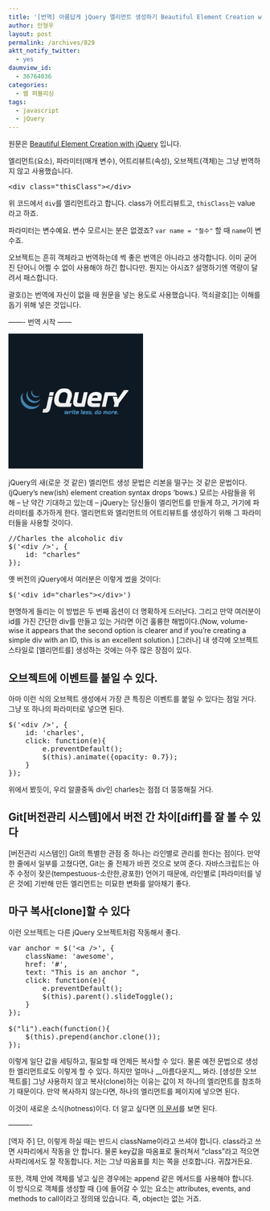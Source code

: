 ```yaml
---
title: '[번역] 아름답게 jQuery 엘리먼트 생성하기 Beautiful Element Creation with jQuery'
author: 안형우
layout: post
permalink: /archives/829
aktt_notify_twitter:
  - yes
daumview_id:
  - 36764036
categories:
  - 웹 퍼블리싱
tags:
  - javascript
  - jQuery
---
```

원문은 <a href="http://www.thenerdary.net/post/20965430596/beautiful-element-creation-with-jquery" target="_blank">Beautiful Element Creation with jQuery</a> 입니다.

엘리먼트(요소), 파라미터(매개 변수), 어트리뷰트(속성), 오브젝트(객체)는 그냥 번역하지 않고 사용했습니다.

<pre class="brush:html">&lt;div class="thisClass"&gt;&lt;/div&gt;</pre>

위 코드에서 `div`를 엘리먼트라고 합니다. class가 어트리뷰트고, `thisClass`는 value라고 하죠.

파라미터는 변수예요. 변수 모르시는 분은 없겠죠? `var name = "철수"` 할 때 `name`이 변수죠.

오브젝트는 흔히 객체라고 번역하는데 썩 좋은 번역은 아니라고 생각합니다. 이미 굳어진 단어니 어쩔 수 없이 사용해야 하긴 합니다만. 뭔지는 아시죠? 설명하기엔 역량이 달려서 패스합니다.

괄호()는 번역에 자신이 없을 때 원문을 넣는 용도로 사용했습니다. 꺽쇠괄호[]는 이해를 돕기 위해 넣은 것입니다.

&#8212;&#8212;- 번역 시작 &#8212;&#8212;

<img class="aligncenter" src="/uploads/legacy/old-images/1/cfile27.uf.203A6C444D4C0D6F2EB4D6.png" alt="" width="268" height="268" />

jQuery의 새(로운 것 같은) 엘리먼트 생성 문법은 리본을 떨구는 것 같은 문법이다.(jQuery&#8217;s new(ish) element creation syntax drops &#8216;bows.) 모르는 사람들을 위해 &#8211; 난 약간 기대하고 있는데 &#8211; jQuery는 당신들이 엘리먼트를 만들게 하고, 거기에 파라미터를 추가하게 한다. 엘리먼트와 엘리먼트의 어트리뷰트를 생성하기 위해 그 파라미터들을 사용할 것이다.

<pre class="brush:js">//Charles the alcoholic div
$(&#039;&lt;div /&gt;&#039;, {
	id: "charles"
});</pre>

옛 버전의 jQuery에서 여러분은 이렇게 썼을 것이다:

<pre class="brush:js">$(&#039;&lt;div id="charles"&gt;&lt;/div&gt;&#039;)</pre>

현명하게 들리는 이 방법은 두 번째 옵션이 더 명확하게 드러난다. 그리고 만약 여러분이 id를 가진 간단한 div를 만들고 있는 거라면 이건 훌륭한 해법이다.(Now, volume-wise it appears that the second option is clearer and if you&#8217;re creating a simple div with an ID, this is an excellent solution.) [그러나] 내 생각에 오브젝트 스타일로 [엘리먼트를] 생성하는 것에는 아주 많은 장점이 있다.

## 오브젝트에 이벤트를 붙일 수 있다.

아마 이런 식의 오브젝트 생성에서 가장 큰 특징은 이벤트를 붙일 수 있다는 점일 거다. 그냥 또 하나의 파라미터로 넣으면 된다.

<pre class="brush:js">$(&#039;&lt;div /&gt;&#039;, {
	id: &#039;charles&#039;,
	click: function(e){
		e.preventDefault();
		$(this).animate({opacity: 0.7}); 
	}
});</pre>

위에서 봤듯이, 우리 알콜중독 div인 charles는 점점 더 뚱뚱해질 거다.

## Git[버전관리 시스템]에서 버전 간 차이[diff]를 잘 볼 수 있다

[버전관리 시스템인] Git의 특별한 관점 중 하나는 라인별로 관리를 한다는 점이다. 만약 한 줄에서 일부를 고쳤다면, Git는 줄 전체가 바뀐 것으로 보여 준다. 자바스크립트는 아주 수정이 잦은(tempestuous-소란한,광포한) 언어기 때문에, 라인별로 [파라미터를 넣은 것에] 기반해 만든 엘리먼트는 미묘한 변화를 알아채기 좋다.

## 마구 복사[clone]할 수 있다

이런 오브젝트는 다른 jQuery 오브젝트처럼 작동해서 좋다.

<pre class="brush:js">var anchor = $(&#039;&lt;a /&gt;&#039;, {
	className: &#039;awesome&#039;,
	href: &#039;#&#039;,
	text: "This is an anchor ",
	click: function(e){
	 	e.preventDefault();
		$(this).parent().slideToggle();
	}
});

$("li").each(function(){
	$(this).prepend(anchor.clone());
});</pre>

이렇게 일단 값을 세팅하고, 필요할 때 언제든 복사할 수 있다. 물론 예전 문법으로 생성한 엘리먼트로도 이렇게 할 수 있다. 하지만 얼마나 \_\_아름다운지\_\_ 봐라. [생성한 오브젝트를] 그냥 사용하지 않고 복사(clone)하는 이유는 값이 저 하나의 엘리먼트를 참조하기 때문이다. 만약 복사하지 않는다면, 하나의 엘리먼트를 페이지에 넣으면 된다.

이것이 새로운 소식(hotness)이다. 더 알고 싶다면 <a href="http://api.jquery.com/jQuery/#jQuery2" target="_blank">이 문서</a>를 보면 된다.

&#8212;&#8212;&#8212;-

[역자 주] 단, 이렇게 하실 때는 반드시 className이라고 쓰셔야 합니다. class라고 쓰면 사파리에서 작동을 안 합니다. 물론 key값을 따옴표로 둘러쳐서 &#8220;class&#8221;라고 적으면 사파리에서도 잘 작동합니다. 저는 그냥 따옴표를 치는 쪽을 선호합니다. 귀찮거든요.

또한, 객체 안에 객체를 넣고 싶은 경우에는 append 같은 메서드를 사용해야 합니다. 이 방식으로 객체를 생성할 때 {}에 들어갈 수 있는 요소는 attributes, events, and methods to call이라고 정의돼 있습니다. 즉, object는 없는 거죠.